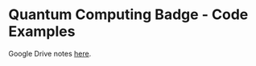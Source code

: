 # Quantum Computing Badge - Code Examples

Google Drive notes [here](https://docs.google.com/document/d/1DkXEIYgGbqjiJKbvvwY4mG2HNd5wcdCCTyhulTfEgmg/edit).
